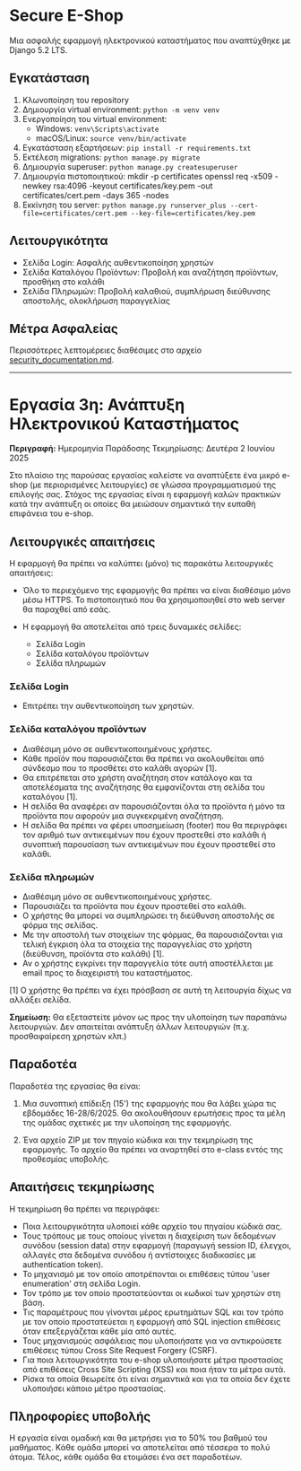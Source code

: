 # Secure E-Shop

Μια ασφαλής εφαρμογή ηλεκτρονικού καταστήματος που αναπτύχθηκε με Django 5.2 LTS.

## Εγκατάσταση

1. Κλωνοποίηση του repository
2. Δημιουργία virtual environment: `python -m venv venv`
3. Ενεργοποίηση του virtual environment: 
   - Windows: `venv\Scripts\activate`
   - macOS/Linux: `source venv/bin/activate`
4. Εγκατάσταση εξαρτήσεων: `pip install -r requirements.txt`
5. Εκτέλεση migrations: `python manage.py migrate`
6. Δημιουργία superuser: `python manage.py createsuperuser`
7. Δημιουργία πιστοποιητικού:
mkdir -p certificates
openssl req -x509 -newkey rsa:4096 -keyout certificates/key.pem -out certificates/cert.pem -days 365 -nodes
8. Εκκίνηση του server: `python manage.py runserver_plus --cert-file=certificates/cert.pem --key-file=certificates/key.pem`

## Λειτουργικότητα

- Σελίδα Login: Ασφαλής αυθεντικοποίηση χρηστών
- Σελίδα Καταλόγου Προϊόντων: Προβολή και αναζήτηση προϊόντων, προσθήκη στο καλάθι
- Σελίδα Πληρωμών: Προβολή καλαθιού, συμπλήρωση διεύθυνσης αποστολής, ολοκλήρωση παραγγελίας

## Μέτρα Ασφαλείας

Περισσότερες λεπτομέρειες διαθέσιμες στο αρχείο [security_documentation.md](security_documentation.md).


---



# Εργασία 3η: Ανάπτυξη Ηλεκτρονικού Καταστήματος

**Περιγραφή:**
Ημερομηνία Παράδοσης Τεκμηρίωσης: Δευτέρα 2 Ιουνίου 2025

Στο πλαίσιο της παρούσας εργασίας καλείστε να αναπτύξετε ένα μικρό e-shop (με περιορισμένες λειτουργίες) σε γλώσσα προγραμματισμού της επιλογής σας. Στόχος της εργασίας είναι η εφαρμογή καλών πρακτικών κατά την ανάπτυξη οι οποίες θα μειώσουν σημαντικά την ευπαθή επιφάνεια του e-shop.
 
## Λειτουργικές απαιτήσεις

Η εφαρμογή θα πρέπει να καλύπτει (μόνο) τις παρακάτω λειτουργικές απαιτήσεις:
 
* Όλο το περιεχόμενο της εφαρμογής θα πρέπει να είναι διαθέσιμο μόνο μέσω HTTPS. Το πιστοποιητικό που θα χρησιμοποιηθεί στο web server θα παραχθεί από εσάς.
 
* Η εφαρμογή θα αποτελείται από τρεις δυναμικές σελίδες:
   * Σελίδα Login
   * Σελίδα καταλόγου προϊόντων
   * Σελίδα πληρωμών
 
### Σελίδα Login
* Επιτρέπει την αυθεντικοποίηση των χρηστών.
 
### Σελίδα καταλόγου προϊόντων
* Διαθέσιμη μόνο σε αυθεντικοποιημένους χρήστες.
* Κάθε προϊόν που παρουσιάζεται θα πρέπει να ακολουθείται από σύνδεσμο που το προσθέτει στο καλάθι αγορών [1].
* Θα επιτρέπεται στο χρήστη αναζήτηση στον κατάλογο και τα αποτελέσματα της αναζήτησης θα εμφανίζονται στη σελίδα του καταλόγου [1].
* Η σελίδα θα αναφέρει αν παρουσιάζονται όλα τα προϊόντα ή μόνο τα προϊόντα που αφορούν μια συγκεκριμένη αναζήτηση.
* Η σελίδα θα πρέπει να φέρει υποσημείωση (footer) που θα περιγράφει τον αριθμό των αντικειμένων που έχουν προστεθεί στο καλάθι ή συνοπτική παρουσίαση των αντικειμένων που έχουν προστεθεί στο καλάθι.
 
### Σελίδα πληρωμών
* Διαθέσιμη μόνο σε αυθεντικοποιημένους χρήστες.
* Παρουσιάζει τα προϊόντα που έχουν προστεθεί στο καλάθι.
* Ο χρήστης θα μπορεί να συμπληρώσει τη διεύθυνση αποστολής σε φόρμα της σελίδας.
* Με την αποστολή των στοιχείων της φόρμας, θα παρουσιάζονται για τελική έγκριση όλα τα στοιχεία της παραγγελίας στο χρήστη (διεύθυνση, προϊόντα στο καλάθι) [1].
* Αν ο χρήστης εγκρίνει την παραγγελία τότε αυτή αποστέλλεται με email προς το διαχειριστή του καταστήματος.
 
[1] Ο χρήστης θα πρέπει να έχει πρόσβαση σε αυτή τη λειτουργία δίχως να αλλάξει σελίδα.
 
**Σημείωση:** Θα εξεταστείτε μόνον ως προς την υλοποίηση των παραπάνω λειτουργιών. Δεν απαιτείται ανάπτυξη άλλων λειτουργιών (π.χ. προσθαφαίρεση χρηστών κλπ.)
 
## Παραδοτέα

Παραδοτέα της εργασίας θα είναι:
 
1. Μια συνοπτική επίδειξη (15') της εφαρμογής που θα λάβει χώρα τις εβδομάδες 16-28/6/2025. Θα ακολουθήσουν ερωτήσεις προς τα μέλη της ομάδας σχετικές με την υλοποίηση της εφαρμογής.
 
2. Ένα αρχείο ZIP με τον πηγαίο κώδικα και την τεκμηρίωση της εφαρμογής. Το αρχείο θα πρέπει να αναρτηθεί στο e-class εντός της προθεσμίας υποβολής.
 
## Απαιτήσεις τεκμηρίωσης

H τεκμηρίωση θα πρέπει να περιγράφει:
 
* Ποια λειτουργικότητα υλοποιεί κάθε αρχείο του πηγαίου κώδικά σας.
* Τους τρόπους με τους οποίους γίνεται η διαχείριση των δεδομένων συνόδου (session data) στην εφαρμογή (παραγωγή session ID, έλεγχοι, αλλαγές στα δεδομένα συνόδου ή αντίστοιχες διαδικασίες με authentication token).
* Το μηχανισμό με τον οποίο αποτρέπονται οι επιθέσεις τύπου 'user enumeration' στη σελίδα Login.
* Τον τρόπο με τον οποίο προστατεύονται οι κωδικοί των χρηστών στη βάση.
* Τις παραμέτρους που γίνονται μέρος ερωτημάτων SQL και τον τρόπο με τον οποίο προστατεύεται η εφαρμογή από SQL injection επιθέσεις όταν επεξεργάζεται κάθε μία από αυτές.
* Τους μηχανισμούς ασφάλειας που υλοποιήσατε για να αντικρούσετε επιθέσεις τύπου Cross Site Request Forgery (CSRF).
* Για ποια λειτουργικότητα του e-shop υλοποιήσατε μέτρα προστασίας από επιθέσεις Cross Site Scripting (XSS) και ποια ήταν τα μέτρα αυτά.
* Ρίσκα τα οποία θεωρείτε ότι είναι σημαντικά και για τα οποία δεν έχετε υλοποιήσει κάποιο μέτρο προστασίας.
 
 
## Πληροφορίες υποβολής

Η εργασία είναι ομαδική και θα μετρήσει για το 50% του βαθμού του μαθήματος. Κάθε ομάδα μπορεί να αποτελείται από τέσσερα το πολύ άτομα. Τέλος, κάθε ομάδα θα ετοιμάσει ένα σετ παραδοτέων.